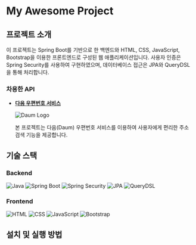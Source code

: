 # My Awesome Project

## 프로젝트 소개

이 프로젝트는 Spring Boot를 기반으로 한 백엔드와 HTML, CSS, JavaScript, Bootstrap을 이용한 프론트엔드로 구성된 웹 애플리케이션입니다. 사용자 인증은 Spring Security를 사용하여 구현하였으며, 데이터베이스 접근은 JPA와 QueryDSL을 통해 처리합니다.

### 차용한 API

- **[다음 우편번호 서비스](https://postcode.map.daum.net/guide)**

  ![Daum Logo](https://t1.daumcdn.net/postcode/resource/images/logo/daumlogo@2x.png)

  본 프로젝트는 다음(Daum) 우편번호 서비스를 이용하여 사용자에게 편리한 주소 검색 기능을 제공합니다.

## 기술 스택

### Backend

![Java](https://img.shields.io/badge/Java-ED8B00?style=for-the-badge&logo=java&logoColor=white)
![Spring Boot](https://img.shields.io/badge/Spring%20Boot-6DB33F?style=for-the-badge&logo=spring-boot&logoColor=white)
![Spring Security](https://img.shields.io/badge/Spring%20Security-6DB33F?style=for-the-badge&logo=spring-security&logoColor=white)
![JPA](https://img.shields.io/badge/JPA-6DB33F?style=for-the-badge&logo=hibernate&logoColor=white)
![QueryDSL](https://img.shields.io/badge/QueryDSL-3498DB?style=for-the-badge&logo=codeigniter&logoColor=white)

### Frontend

![HTML](https://img.shields.io/badge/HTML-E34F26?style=for-the-badge&logo=html5&logoColor=white)
![CSS](https://img.shields.io/badge/CSS-1572B6?style=for-the-badge&logo=css3&logoColor=white)
![JavaScript](https://img.shields.io/badge/JavaScript-F7DF1E?style=for-the-badge&logo=javascript&logoColor=black)
![Bootstrap](https://img.shields.io/badge/Bootstrap-563D7C?style=for-the-badge&logo=bootstrap&logoColor=white)

## 설치 및 실행 방법

